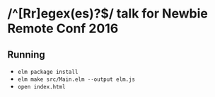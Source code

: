 # /^[Rr]egex(es)?$/ talk for Newbie Remote Conf 2016

## Running

- `elm package install`
- `elm make src/Main.elm --output elm.js`
- `open index.html`
